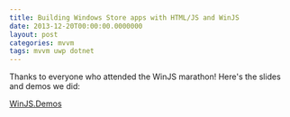 ```yaml
---
title: Building Windows Store apps with HTML/JS and WinJS
date: 2013-12-20T00:00:00.0000000
layout: post
categories: mvvm
tags: mvvm uwp dotnet
---
```


Thanks to everyone who attended the WinJS marathon! Here's the slides and demos we did:

[WinJS.Demos](/samples/WinJS.Demos_.zip)
